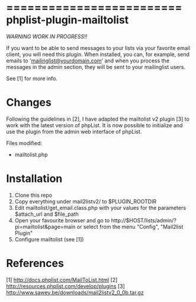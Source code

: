 =========================
phplist-plugin-mailtolist
=========================

_*WARNING* WORK IN PROGRESS!!_


If you want to be able to send messages to your lists via your favorite email client, you will need this plugin.
When installed, you can, for example, send emails to 'mailinglist@yourdomain.com' and when you process the messages in the admin section, they will be sent to your mailinglist users.

See [1] for more info.


Changes
=======

Following the guidelines in [2], I have adapted the mailtolist v2 plugin [3] to work with the latest version of phpList.
It is now possible to initialize and use the plugin from the admin web interface of phpList.

Files modified:
 - mailtolist.php


Installation
============

1. Clone this repo
2. Copy everything under mail2listv2/ to $PLUGIN_ROOTDIR
3. Edit mailtolist/get_email.class.php with your values for the parameters $attach_url and $file_path
4. Open your favourite browser and go to http://$HOST/lists/admin/?pi=mailtolist&page=main or select from the menu "Config", "Mail2list Plugin"
5. Configure mailtolist (see [1])


References
==========

[1] http://docs.phplist.com/MailToList.html
[2] http://resources.phplist.com/develop/plugins
[3] http://www.sawey.be/downloads/mail2listv2_0_0b.tar.gz
